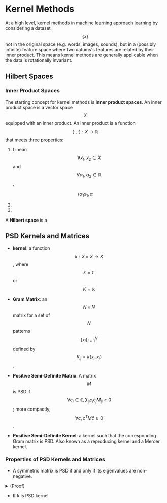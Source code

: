 # Kernel Methods

At a high level, kernel methods in machine learning approach learning by 
considering a dataset $$\{x\}$$ not in the original space (e.g. words, images,
sounds), but in a (possibly infinite) feature space where two datums's features
are related by their inner product. This means kernel methods are generally
applicable when the data is rotationally invariant.

## Hilbert Spaces

### Inner Product Spaces

The starting concept for kernel methods is __inner product spaces__. An inner
product space is a vector space $$X$$ equipped with an inner product. An inner product
is a function $$\langle \cdot, \cdot \rangle: X \rightarrow \mathbb{R}$$ that meets
three properties:

1. Linear: $$\forall x_1, x_2 \in X$$ and $$\forall \alpha_1, \alpha_2 \in \mathbb{R}$$,

$$\langle \alpha_1 x_1, \alpha $$

2. 

3. 

A __Hilbert space__ is a 

## PSD Kernels and Matrices

- __kernel__: a function $$k : X \times X \rightarrow K$$, where $$k = 
\mathbb{C}$$ or $$K = \mathbb{R}$$

- __Gram Matrix__: an $$N \times N$$ matrix for a set of $$N$$ patterns 
$$\{x_i\}_{i=1}^N$$ defined by $$K_{ij} = k(x_i, x_j)$$.

- __Positive Semi-Definite Matrix__: A matrix $$M$$ is PSD if
$$\forall c_i \in \mathbb{C}, \, \sum_{ij} c_i \bar{c}_j M_{ij} \geq 0$$; more compactly, $$\forall c, c^T M \bar{c} \geq 0$$.


- __Positive Semi-Definite Kernel__: a kernel such that the corresponding Gram
matrix is PSD. Also known as a reproducing kernel and a Mercer kernel.
 
### Properties of PSD Kernels and Matrices

- A symmetric matrix is PSD if and only if its eigenvalues are non-negative.
<details>
<summary>(Proof)</summary>
Let $$P = P^T$$ be a PSD symmetric matrix. By definition of PSD, $$\forall c \, c^T P \bar{c} \geq 0$$.
Choose $$c = v_i$$ to be the $$ith$$ eigenvector of $$P$$. Then $$v_i^T P \bar{v_i} = v_i^T P^T \bar{v_i}
 = \lambda_i v_i^T \bar{v_i} = \lambda_i ||v_i||_2^2 \geq 0 \Rightarrow \lambda_i \geq 0$$.

In the other direction, assume that all eigenvalues of $$P$$ are non-negative. Then
$$\lambda_i ||v_i||_2^2 \geq 0 \Rightarrow \lambda_i v_i^T \bar{v_i} \geq 0
\Rightarrow v_i^T P \bar{v_i} \geq 0$$. But trickily, we need to show that this holds for
all vectors $$c$$, not just the eigenvectors. 

</details>

- If k is PSD kernel



 
